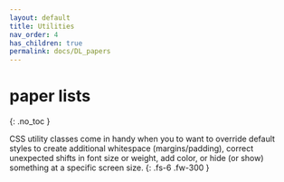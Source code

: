 ```yaml
---
layout: default
title: Utilities
nav_order: 4
has_children: true
permalink: docs/DL_papers
---
```


# paper lists
{: .no_toc }

CSS utility classes come in handy when you to want to override default styles to create additional whitespace (margins/padding), correct unexpected shifts in font size or weight, add color, or hide (or show) something at a specific screen size.
{: .fs-6 .fw-300 }
